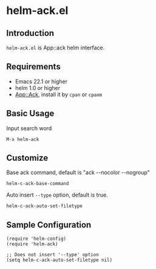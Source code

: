 # helm-ack.el

## Introduction
`helm-ack.el` is App::ack helm interface.


## Requirements

* Emacs 22.1 or higher
* helm 1.0 or higher
* [App::Ack](https://metacpan.org/module/ack), install it by `cpan` or `cpanm`

## Basic Usage

Input search word

    M-x helm-ack


## Customize

Base ack command, default is "ack --nocolor --nogroup"

    helm-c-ack-base-command

Auto insert `--type` option, default is true.

    helm-c-ack-auto-set-filetype

## Sample Configuration

```` elisp
(require 'helm-config)
(require 'helm-ack)

;; Does not insert '--type' option
(setq helm-c-ack-auto-set-filetype nil)
````
